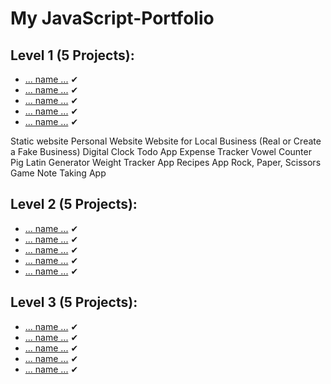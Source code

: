 # My JavaScript-Portfolio
## Level 1 (5 Projects):

- [... name ...](https://github.com/hoodaddeveloper/.....) ✔
- [... name ...](https://github.com/hoodaddeveloper/.....) ✔
- [... name ...](https://github.com/hoodaddeveloper/.....) ✔
- [... name ...](https://github.com/hoodaddeveloper/.....) ✔
- [... name ...](https://github.com/hoodaddeveloper/.....) ✔

Static website
Personal Website
Website for Local Business (Real or Create a Fake Business)
Digital Clock
Todo App
Expense Tracker
Vowel Counter
Pig Latin Generator
Weight Tracker App
Recipes App
Rock, Paper, Scissors Game
Note Taking App

## Level 2 (5 Projects):

- [... name ...](https://github.com/hoodaddeveloper/.....) ✔
- [... name ...](https://github.com/hoodaddeveloper/.....) ✔
- [... name ...](https://github.com/hoodaddeveloper/.....) ✔
- [... name ...](https://github.com/hoodaddeveloper/.....) ✔
- [... name ...](https://github.com/hoodaddeveloper/.....) ✔

## Level 3 (5 Projects):

- [... name ...](https://github.com/hoodaddeveloper/.....) ✔
- [... name ...](https://github.com/hoodaddeveloper/.....) ✔
- [... name ...](https://github.com/hoodaddeveloper/.....) ✔
- [... name ...](https://github.com/hoodaddeveloper/.....) ✔
- [... name ...](https://github.com/hoodaddeveloper/.....) ✔
